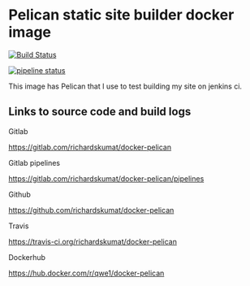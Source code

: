 # Pelican static site builder docker image

[![Build Status](http://3.123.153.93/jenkins/buildStatus/icon?job=docker-pelican%2Fmaster)](http://3.123.153.93/jenkins/job/docker-pelican/job/master/)

[![pipeline status](https://gitlab.com/richardskumat/docker-pelican/badges/master/pipeline.svg)](https://gitlab.com/richardskumat/docker-pelican/commits/master)

This image has Pelican that I use to test building my site on jenkins ci.

## Links to source code and build logs

Gitlab

https://gitlab.com/richardskumat/docker-pelican

Gitlab pipelines

https://gitlab.com/richardskumat/docker-pelican/pipelines

Github

https://github.com/richardskumat/docker-pelican

Travis

https://travis-ci.org/richardskumat/docker-pelican

Dockerhub

https://hub.docker.com/r/qwe1/docker-pelican